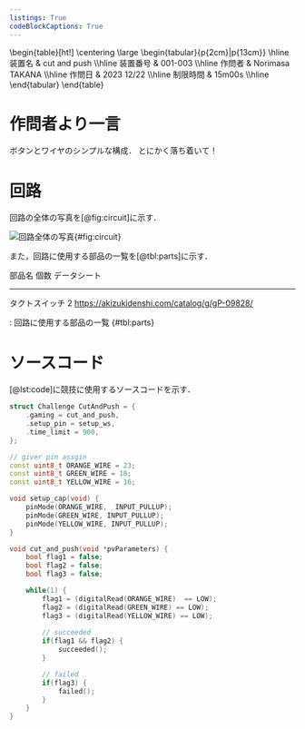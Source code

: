 ```yaml
---
listings: True
codeBlockCaptions: True
---
```


\begin{table}[ht!]
    \centering
    \large
    \begin{tabular}{p{2cm}|p{13cm}} \hline
        装置名          & cut and push             \\\hline
        装置番号        & 001-003           \\\hline
        作問者          & Norimasa TAKANA   \\\hline
        作問日          & 2023 12/22        \\\hline
        制限時間        & 15m00s            \\\hline
    \end{tabular}
\end{table}

# 作問者より一言
ボタンとワイヤのシンプルな構成．
とにかく落ち着いて！

# 回路
回路の全体の写真を[@fig:circuit]に示す．

![回路全体の写真](./images/circuit_003.jpg){#fig:circuit}

また，回路に使用する部品の一覧を[@tbl:parts]に示す．

部品名          個数        データシート
------          ------      ------------
タクトスイッチ  2           https://akizukidenshi.com/catalog/g/gP-09828/

: 回路に使用する部品の一覧 {#tbl:parts}

# ソースコード
[@lst:code]に競技に使用するソースコードを示す．
```{.cpp #lst:code caption="競技に使用するソースコード" title="timer.ino"}
struct Challenge CutAndPush = {
    .gaming = cut_and_push,
    .setup_pin = setup_ws,
    .time_limit = 900,
};

// giver pin assgin
const uint8_t ORANGE_WIRE = 23;
const uint8_t GREEN_WIRE = 18;
const uint8_t YELLOW_WIRE = 16;

void setup_cap(void) {
	pinMode(ORANGE_WIRE,  INPUT_PULLUP);
	pinMode(GREEN_WIRE, INPUT_PULLUP);
	pinMode(YELLOW_WIRE, INPUT_PULLUP);
}

void cut_and_push(void *pvParameters) {
	bool flag1 = false;
	bool flag2 = false;
	bool flag3 = false;

	while(1) {
		flag1 = (digitalRead(ORANGE_WIRE)  == LOW);
		flag2 = (digitalRead(GREEN_WIRE) == LOW);
		flag3 = (digitalRead(YELLOW_WIRE) == LOW);
		
		// succeeded
		if(flag1 && flag2) {
            succeeded();
		}

		// failed
		if(flag3) {
            failed();
		}
	}
}
```
